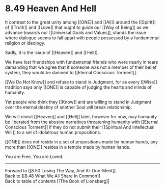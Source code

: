 # 8.49 Heaven And Hell

It contrast to the great unity among [[ONE]] and [[All]] around the [[Spirit]] of [[Truth]] and [[Love]] that ought to guide our [[Way of Being]] as we advance towards our [[Universal Goals and Values]], stands the issue where dialogue seems to fall apart with people possessed by a fundamental religion or ideology. 

Sadly, it is the issue of [[Heaven]] and [[Hell]]. 

We have lost friendships with fundamental friends who were nearly in tears demanding that we agree that if someone was not a member of their belief system, they would be damned to [[Eternal Conscious Torment]]. 

[[We Do Not Know]] and refuse to stand in Judgment, for as every [[Wise]] tradition says only [[ONE]] is capable of judging the hearts and minds of humanity. 

Yet people who think they [[Know]] and are willing to stand in Judgment over the eternal destiny of another Soul will break relationship. 

We will revisit [[Heaven]] and [[Hell]] later, however for now, may humanity be liberated from the abusive narratives threatening humanity with [[Eternal Conscious Torment]] if they do not submit their [[Spiritual And Intellectual Will]] to a set of idolatrous human propositions. 

[[ONE]] does not reside in a set of propositions made by human hands, any more than [[ONE]] resides in a temple made by human hands. 

You are Free. You are Loved. 

___

Forward to [[8.50 Losing The Way, And At-One-Ment]]     
Back to [[8.48 What We All Share In Common]]            
Back to table of contents [[The Book of Lionsberg]]  
